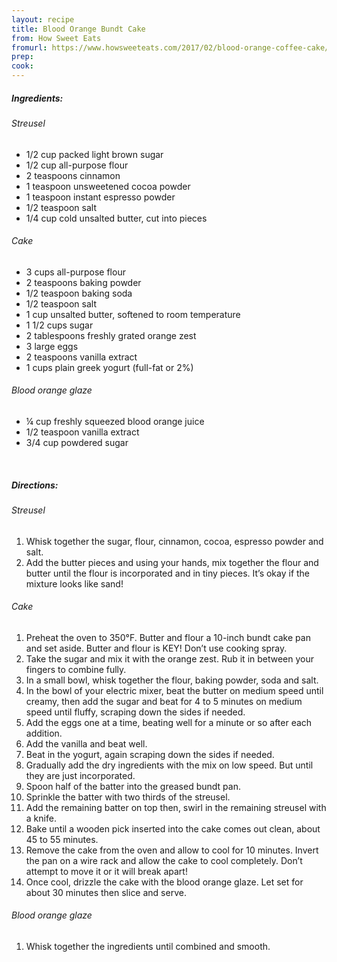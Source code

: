 ```yaml
---
layout: recipe
title: Blood Orange Bundt Cake
from: How Sweet Eats
fromurl: https://www.howsweeteats.com/2017/02/blood-orange-coffee-cake/
prep: 
cook: 
---
```


##### Ingredients:

###### Streusel

* 1/2 cup packed light brown sugar
* 1/2 cup all-purpose flour
* 2 teaspoons cinnamon
* 1 teaspoon unsweetened cocoa powder
* 1 teaspoon instant espresso powder
* 1/2 teaspoon salt
* 1/4 cup cold unsalted butter, cut into pieces

###### Cake
* 3 cups all-purpose flour
* 2 teaspoons baking powder
* 1/2 teaspoon baking soda
* 1/2 teaspoon salt
* 1 cup unsalted butter, softened to room temperature
* 1 1/2 cups sugar
* 2 tablespoons freshly grated orange zest
* 3 large eggs
* 2 teaspoons vanilla extract
* 1 cups plain greek yogurt (full-fat or 2%)

###### Blood orange glaze
* ¼ cup freshly squeezed blood orange juice
* 1/2 teaspoon vanilla extract
* 3/4 cup powdered sugar


<br>

##### Directions:

###### Streusel
1. Whisk together the sugar, flour, cinnamon, cocoa, espresso powder and salt. 
2. Add the butter pieces and using your hands, mix together the flour and butter until the flour is incorporated and in tiny pieces. It’s okay if the mixture looks like sand!

###### Cake
1. Preheat the oven to 350°F. Butter and flour a 10-inch bundt cake pan and set aside. Butter and flour is KEY! Don’t use cooking spray.
2. Take the sugar and mix it with the orange zest. Rub it in between your fingers to combine fully.
3. In a small bowl, whisk together the flour, baking powder, soda and salt. 
4. In the bowl of your electric mixer, beat the butter on medium speed until creamy, then add the sugar and beat for 4 to 5 minutes on medium speed until fluffy, scraping down the sides if needed. 
5. Add the eggs one at a time, beating well for a minute or so after each addition. 
6. Add the vanilla and beat well. 
7. Beat in the yogurt, again scraping down the sides if needed.
8. Gradually add the dry ingredients with the mix on low speed. But until they are just incorporated. 
9. Spoon half of the batter into the greased bundt pan. 
10. Sprinkle the batter with two thirds of the streusel. 
11. Add the remaining batter on top then, swirl in the remaining streusel with a knife. 
12. Bake until a wooden pick inserted into the cake comes out clean, about 45 to 55 minutes.
13. Remove the cake from the oven and allow to cool for 10 minutes. Invert the pan on a wire rack and allow the cake to cool completely. Don’t attempt to move it or it will break apart!
14. Once cool, drizzle the cake with the blood orange glaze. Let set for about 30 minutes then slice and serve.

###### Blood orange glaze

1. Whisk together the ingredients until combined and smooth.
